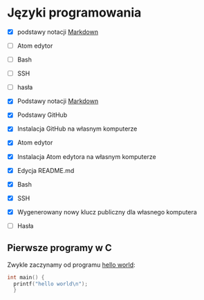 # Języki programowania

- [x] podstawy notacji [Markdown](https://daringfireball.net/projects/markdown/)
- [ ] Atom edytor
- [ ] Bash
- [ ] SSH
- [ ] hasła

- [x] Podstawy notacji [Markdown](https://daringfireball.net/projects/markdown/syntax)
- [x] Podstawy GitHub
-   [x] Instalacja GitHub na własnym komputerze
- [x] Atom edytor
-   [x] Instalacja Atom edytora na własnym komputerze
-   [x] Edycja README.md
- [x] Bash
- [x] SSH
-   [x] Wygenerowany nowy klucz publiczny dla własnego komputera
- [ ] Hasła

## Pierwsze programy w C

Zwykle zaczynamy od programu [hello world](/):

```c
int main() {
  printf("hello world\n");
  }
```


